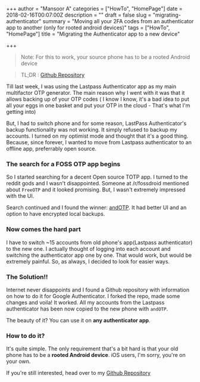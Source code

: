 +++
author = "Mansoor A"
categories = ["HowTo", "HomePage"]
date = 2018-02-16T00:07:00Z
description = ""
draft = false
slug = "migrating-authenticator"
summary = "Moving all your 2FA codes from an authenticator app to another (only for rooted android devices)"
tags = ["HowTo", "HomePage"]
title = "Migrating the Authenticator app to a new device"

+++


> Note: For this to work, your source phone has to be a rooted Android device

> TL;DR : [Github Repository](https://github.com/MansoorMajeed/extract-authenticator-credentials)

Till last week, I was using the Lastpass Authenticator app as my main multifactor OTP generator. The main reason why I went with it was that it allows backing up of your OTP codes ( I know I know, it's a bad idea to put all your eggs in one basket and put your OTP in the cloud - That's what I'm getting into)

But, I had to switch phone and for some reason, LastPass Authenticator's backup functionality was not working. It simply refused to backup my accounts. I turned on my optimist mode and thought that it's a good thing.
Because, since forever, I wanted to move from Lastpass authenticator to an offline app, preferrably open source. 


### The search for a FOSS OTP app begins
So I started searching for a decent Open source TOTP app. I turned to the reddit gods and I wasn't disappointed. Someone at /r/fossdroid mentioned about `FreeOTP` and it looked promising. But, I wasn't extremely impressed with the UI. 

Search continued and I found the winner: [andOTP](https://github.com/andOTP/andOTP). It had better UI and an option to have encrypted local backups.

### Now comes the hard part
I have to switch ~15 accounts from old phone's app(Lastpass authenticator) to the new one. I actually thought of logging into each account and switching the authenticator app one by one. That would work, but would be extremely painful. So, as always, I decided to look for easier ways. 

### The Solution!!
Internet never disappoints and I found a Github repository with information on how to do it for Google Authenticator. I forked the repo, made some changes and voila! It worked. All my accounts from the Lastpass authenticator has been now copied to the new phone with `andOTP`. 

The beauty of it? You can use it on **any authenticator app**.

### How to do it?
It's quite simple. The only requirement that's a bit hard is that your old phone has to be a **rooted Android device**. iOS users, I'm sorry, you're on your own. 

If you're still interested, head over to my [Github Repository](https://github.com/MansoorMajeed/extract-authenticator-credentials)

